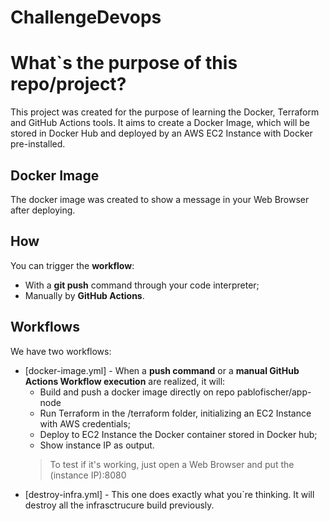 # ChallengeDevops

# What`s the purpose of this repo/project?

This project was created for the purpose of learning the Docker, Terraform and GitHub Actions tools. It aims to create a Docker Image, which will be stored in Docker Hub and deployed by an AWS EC2 Instance with Docker pre-installed.


## Docker Image

The docker image was created to show a message in your Web Browser after deploying.

## How

You can trigger the **workflow**:
  * With a **git push** command through your code interpreter;
  * Manually by **GitHub Actions**.

## Workflows

We have two workflows:
* [docker-image.yml] - When a **push command** or a **manual GitHub Actions Workflow execution** are realized, it will:
  * Build and push a docker image directly on repo pablofischer/app-node
  * Run Terraform in the /terraform folder, initializing an EC2 Instance with AWS credentials;
  * Deploy to EC2 Instance the Docker container stored in Docker hub;
  * Show instance IP as output.
  >To test if it's working, just open a Web Browser and put the (instance IP):8080 
* [destroy-infra.yml] - This one does exactly what you`re thinking. It will destroy all the infrasctrucure build previously.